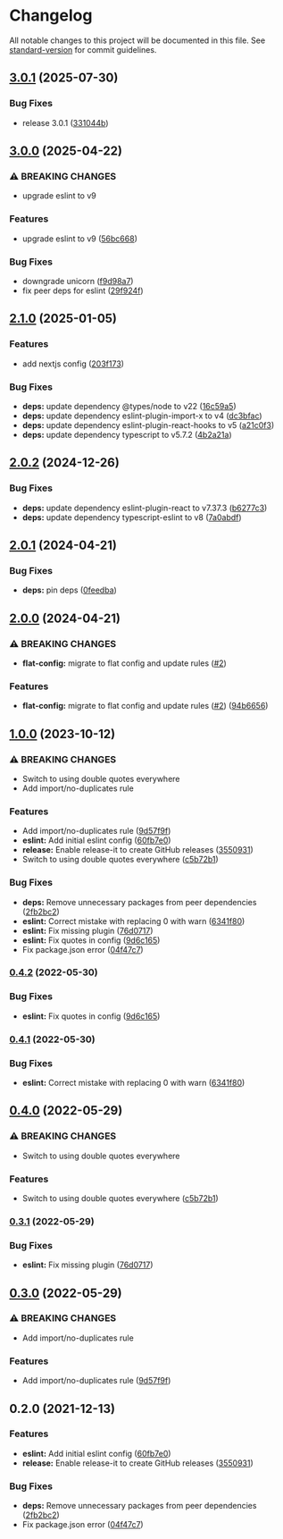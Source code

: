 # Changelog

All notable changes to this project will be documented in this file. See [standard-version](https://github.com/conventional-changelog/standard-version) for commit guidelines.

## [3.0.1](https://github.com/InformaticsMatters/eslint-config-squonk/compare/v3.0.0...v3.0.1) (2025-07-30)


### Bug Fixes

* release 3.0.1 ([331044b](https://github.com/InformaticsMatters/eslint-config-squonk/commit/331044bcdbefae0e79f8d4dbc9ba14fe5ade539f))

## [3.0.0](https://github.com/InformaticsMatters/eslint-config-squonk/compare/v2.1.0...v3.0.0) (2025-04-22)


### ⚠ BREAKING CHANGES

* upgrade eslint to v9

### Features

* upgrade eslint to v9 ([56bc668](https://github.com/InformaticsMatters/eslint-config-squonk/commit/56bc668899c529c13454c6697dbf82f7f8e58735))


### Bug Fixes

* downgrade unicorn ([f9d98a7](https://github.com/InformaticsMatters/eslint-config-squonk/commit/f9d98a79d0602192ed4e73620b74b8b33d5a7ec5))
* fix peer deps for eslint ([29f924f](https://github.com/InformaticsMatters/eslint-config-squonk/commit/29f924f628ad6a81204ea8debd54d25dbfb3bb24))

## [2.1.0](https://github.com/InformaticsMatters/eslint-config-squonk/compare/v2.0.2...v2.1.0) (2025-01-05)


### Features

* add nextjs config ([203f173](https://github.com/InformaticsMatters/eslint-config-squonk/commit/203f173f0b2a984fd47a750a89b3ab84da826fd5))


### Bug Fixes

* **deps:** update dependency @types/node to v22 ([16c59a5](https://github.com/InformaticsMatters/eslint-config-squonk/commit/16c59a5dfb9dca6ba292f777d4010739b01156e1))
* **deps:** update dependency eslint-plugin-import-x to v4 ([dc3bfac](https://github.com/InformaticsMatters/eslint-config-squonk/commit/dc3bfac6ccc2e7d0ec947b286e73cf706cc35c3c))
* **deps:** update dependency eslint-plugin-react-hooks to v5 ([a21c0f3](https://github.com/InformaticsMatters/eslint-config-squonk/commit/a21c0f3256cc0468def33d414d40568677bac7b6))
* **deps:** update dependency typescript to v5.7.2 ([4b2a21a](https://github.com/InformaticsMatters/eslint-config-squonk/commit/4b2a21a723197de66355c23527223b149b7671a6))

## [2.0.2](https://github.com/InformaticsMatters/eslint-config-squonk/compare/v2.0.1...v2.0.2) (2024-12-26)


### Bug Fixes

* **deps:** update dependency eslint-plugin-react to v7.37.3 ([b6277c3](https://github.com/InformaticsMatters/eslint-config-squonk/commit/b6277c39687196860de86a707395d3c9f71574a2))
* **deps:** update dependency typescript-eslint to v8 ([7a0abdf](https://github.com/InformaticsMatters/eslint-config-squonk/commit/7a0abdf8fab14a21fa9bbd5226ca7cd5b51eb927))

## [2.0.1](https://github.com/InformaticsMatters/eslint-config-squonk/compare/v2.0.0...v2.0.1) (2024-04-21)


### Bug Fixes

* **deps:** pin deps ([0feedba](https://github.com/InformaticsMatters/eslint-config-squonk/commit/0feedba6a90a046bc6b058456608eeb7c74de7ad))

## [2.0.0](https://github.com/InformaticsMatters/eslint-config-squonk/compare/v1.0.0...v2.0.0) (2024-04-21)


### ⚠ BREAKING CHANGES

* **flat-config:** migrate to flat config and update rules ([#2](https://github.com/InformaticsMatters/eslint-config-squonk/issues/2))

### Features

* **flat-config:** migrate to flat config and update rules ([#2](https://github.com/InformaticsMatters/eslint-config-squonk/issues/2)) ([94b6656](https://github.com/InformaticsMatters/eslint-config-squonk/commit/94b66566289618e3d63e2dcf5b3813597e9c7570))

## [1.0.0](https://github.com/InformaticsMatters/eslint-config-squonk/compare/v0.4.2...v1.0.0) (2023-10-12)


### ⚠ BREAKING CHANGES

* Switch to using double quotes everywhere
* Add import/no-duplicates rule

### Features

* Add import/no-duplicates rule ([9d57f9f](https://github.com/InformaticsMatters/eslint-config-squonk/commit/9d57f9fb727cb2596911fe4e990df1bec279abeb))
* **eslint:** Add initial eslint config ([60fb7e0](https://github.com/InformaticsMatters/eslint-config-squonk/commit/60fb7e02cb4facbcf7e8913d7a5afb99cabaef26))
* **release:** Enable release-it to create GitHub releases ([3550931](https://github.com/InformaticsMatters/eslint-config-squonk/commit/355093115d96f0d0056338a0c5372bab68f93f39))
* Switch to using double quotes everywhere ([c5b72b1](https://github.com/InformaticsMatters/eslint-config-squonk/commit/c5b72b13fd5a340550e0aedf64ef1fc9be8fc091))


### Bug Fixes

* **deps:** Remove unnecessary packages from peer dependencies ([2fb2bc2](https://github.com/InformaticsMatters/eslint-config-squonk/commit/2fb2bc24dfb172c53263575e7b7a994750cbaef7))
* **eslint:** Correct mistake with replacing 0 with warn ([6341f80](https://github.com/InformaticsMatters/eslint-config-squonk/commit/6341f80f424783d945cded37f0602b8c6f740687))
* **eslint:** Fix missing plugin ([76d0717](https://github.com/InformaticsMatters/eslint-config-squonk/commit/76d07174f1d87d97f215265b203514daf9191d67))
* **eslint:** Fix quotes in config ([9d6c165](https://github.com/InformaticsMatters/eslint-config-squonk/commit/9d6c165bb09d21d2c127e9c428312d93e6934d54))
* Fix package.json error ([04f47c7](https://github.com/InformaticsMatters/eslint-config-squonk/commit/04f47c7d8b15d360cff3e98a36f159412aca50e8))

### [0.4.2](https://github.com/InformaticsMatters/eslint-config-squonk/compare/0.4.1...0.4.2) (2022-05-30)


### Bug Fixes

* **eslint:** Fix quotes in config ([9d6c165](https://github.com/InformaticsMatters/eslint-config-squonk/commit/9d6c165bb09d21d2c127e9c428312d93e6934d54))

### [0.4.1](https://github.com/InformaticsMatters/eslint-config-squonk/compare/0.4.0...0.4.1) (2022-05-30)


### Bug Fixes

* **eslint:** Correct mistake with replacing 0 with warn ([6341f80](https://github.com/InformaticsMatters/eslint-config-squonk/commit/6341f80f424783d945cded37f0602b8c6f740687))

## [0.4.0](https://github.com/InformaticsMatters/eslint-config-squonk/compare/0.3.1...0.4.0) (2022-05-29)


### ⚠ BREAKING CHANGES

* Switch to using double quotes everywhere

### Features

* Switch to using double quotes everywhere ([c5b72b1](https://github.com/InformaticsMatters/eslint-config-squonk/commit/c5b72b13fd5a340550e0aedf64ef1fc9be8fc091))

### [0.3.1](https://github.com/InformaticsMatters/eslint-config-squonk/compare/0.3.0...0.3.1) (2022-05-29)


### Bug Fixes

* **eslint:** Fix missing plugin ([76d0717](https://github.com/InformaticsMatters/eslint-config-squonk/commit/76d07174f1d87d97f215265b203514daf9191d67))

## [0.3.0](https://github.com/InformaticsMatters/eslint-config-squonk/compare/0.2.0...0.3.0) (2022-05-29)


### ⚠ BREAKING CHANGES

* Add import/no-duplicates rule

### Features

* Add import/no-duplicates rule ([9d57f9f](https://github.com/InformaticsMatters/eslint-config-squonk/commit/9d57f9fb727cb2596911fe4e990df1bec279abeb))

## 0.2.0 (2021-12-13)


### Features

* **eslint:** Add initial eslint config ([60fb7e0](https://github.com/InformaticsMatters/eslint-config-squonk/commit/60fb7e02cb4facbcf7e8913d7a5afb99cabaef26))
* **release:** Enable release-it to create GitHub releases ([3550931](https://github.com/InformaticsMatters/eslint-config-squonk/commit/355093115d96f0d0056338a0c5372bab68f93f39))


### Bug Fixes

* **deps:** Remove unnecessary packages from peer dependencies ([2fb2bc2](https://github.com/InformaticsMatters/eslint-config-squonk/commit/2fb2bc24dfb172c53263575e7b7a994750cbaef7))
* Fix package.json error ([04f47c7](https://github.com/InformaticsMatters/eslint-config-squonk/commit/04f47c7d8b15d360cff3e98a36f159412aca50e8))
